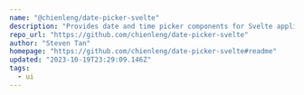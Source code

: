 ```yaml
---
name: "@chienleng/date-picker-svelte"
description: "Provides date and time picker components for Svelte applications."
repo_url: "https://github.com/chienleng/date-picker-svelte"
author: "Steven Tan"
homepage: "https://github.com/chienleng/date-picker-svelte#readme"
updated: "2023-10-19T23:29:09.146Z"
tags: 
  - ui
---
```

